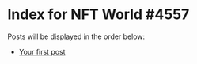 # Index for NFT World #4557
Posts will be displayed in the order below:

- [Your first post](./001-first.md)

